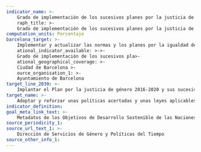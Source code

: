```yaml
---
indicator_name: >-
    Grado de implementación de los sucesivos planes por la justicia de género>-
    raph_title: >-
    Grado de implementación de los sucesivos planes por la justicia de género
computation_units: Porcentaje
barcelona_target: >-
    Implementar y actualizar las normas y los planes por la igualdad de género del Ayuntamiento>-
    ational_indicator_available: >->-
    Grado de implementación de los sucesivos pla>-
    ational_geographical_coverage: >-
    Ciudad de Barcelona >-
    ource_organisation_1: >-
	Ayuntamiento de Barcelona
target_line_2030: >-
    Implantar el Plan por la justicia de género 2016-2020 y sus sucesivas actualizaciones en el periodo 2020-2030: 100,0% implementación
target_name: >-
    Adoptar y reforzar unas políticas acertadas y unas leyes aplicables para promover la igualdad entre los géneros y el empoderamiento de mujeres y niñas en todos los niveles
indicator_definition:
goal_meta_link_text: >-
    Metadatos de los Objetivos de Desarrollo Sostenible de las Naciones Unidas (pdf 894kB)
source_periodicity_1:
source_url_text_1: >-
    Dirección de Servicios de Género y Políticas del Tiempo
source_other_info_1: 
---
```

